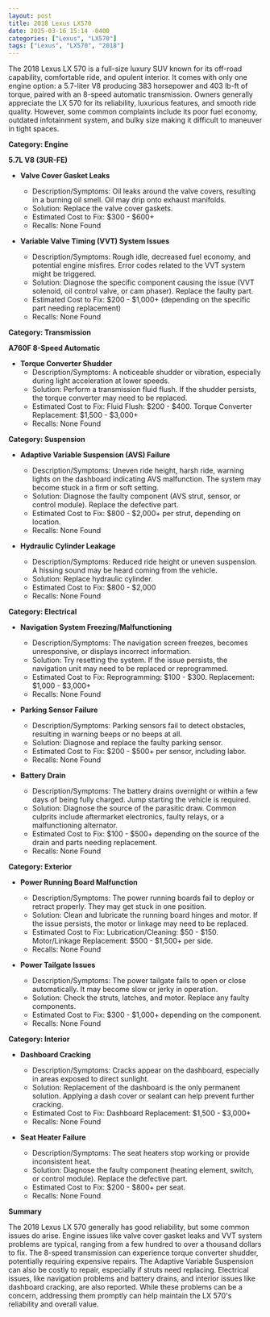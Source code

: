 ```yaml
---
layout: post
title: 2018 Lexus LX570
date: 2025-03-16 15:14 -0400
categories: ["Lexus", "LX570"]
tags: ["Lexus", "LX570", "2018"]
---
```

The 2018 Lexus LX 570 is a full-size luxury SUV known for its off-road capability, comfortable ride, and opulent interior. It comes with only one engine option: a 5.7-liter V8 producing 383 horsepower and 403 lb-ft of torque, paired with an 8-speed automatic transmission. Owners generally appreciate the LX 570 for its reliability, luxurious features, and smooth ride quality. However, some common complaints include its poor fuel economy, outdated infotainment system, and bulky size making it difficult to maneuver in tight spaces.

**Category: Engine**

**5.7L V8 (3UR-FE)**

*   **Valve Cover Gasket Leaks**
    *   Description/Symptoms: Oil leaks around the valve covers, resulting in a burning oil smell. Oil may drip onto exhaust manifolds.
    *   Solution: Replace the valve cover gaskets.
    *   Estimated Cost to Fix: $300 - $600+
    * Recalls: None Found

* **Variable Valve Timing (VVT) System Issues**
    * Description/Symptoms: Rough idle, decreased fuel economy, and potential engine misfires. Error codes related to the VVT system might be triggered.
    * Solution: Diagnose the specific component causing the issue (VVT solenoid, oil control valve, or cam phaser). Replace the faulty part.
    * Estimated Cost to Fix: $200 - $1,000+ (depending on the specific part needing replacement)
    * Recalls: None Found

**Category: Transmission**

**A760F 8-Speed Automatic**

* **Torque Converter Shudder**
    * Description/Symptoms: A noticeable shudder or vibration, especially during light acceleration at lower speeds.
    * Solution: Perform a transmission fluid flush. If the shudder persists, the torque converter may need to be replaced.
    * Estimated Cost to Fix: Fluid Flush: $200 - $400. Torque Converter Replacement: $1,500 - $3,000+
    * Recalls: None Found

**Category: Suspension**

*   **Adaptive Variable Suspension (AVS) Failure**
    *   Description/Symptoms: Uneven ride height, harsh ride, warning lights on the dashboard indicating AVS malfunction. The system may become stuck in a firm or soft setting.
    *   Solution: Diagnose the faulty component (AVS strut, sensor, or control module). Replace the defective part.
    *   Estimated Cost to Fix: $800 - $2,000+ per strut, depending on location.
    *   Recalls: None Found

* **Hydraulic Cylinder Leakage**
    * Description/Symptoms: Reduced ride height or uneven suspension. A hissing sound may be heard coming from the vehicle.
    * Solution: Replace hydraulic cylinder.
    * Estimated Cost to Fix: $800 - $2,000
    * Recalls: None Found

**Category: Electrical**

*   **Navigation System Freezing/Malfunctioning**
    *   Description/Symptoms: The navigation screen freezes, becomes unresponsive, or displays incorrect information.
    *   Solution: Try resetting the system. If the issue persists, the navigation unit may need to be replaced or reprogrammed.
    *   Estimated Cost to Fix: Reprogramming: $100 - $300. Replacement: $1,000 - $3,000+
    *   Recalls: None Found

*   **Parking Sensor Failure**
    *   Description/Symptoms: Parking sensors fail to detect obstacles, resulting in warning beeps or no beeps at all.
    *   Solution: Diagnose and replace the faulty parking sensor.
    *   Estimated Cost to Fix: $200 - $500+ per sensor, including labor.
    * Recalls: None Found

*   **Battery Drain**
    *   Description/Symptoms: The battery drains overnight or within a few days of being fully charged. Jump starting the vehicle is required.
    *   Solution: Diagnose the source of the parasitic draw. Common culprits include aftermarket electronics, faulty relays, or a malfunctioning alternator.
    *   Estimated Cost to Fix: $100 - $500+ depending on the source of the drain and parts needing replacement.
    *   Recalls: None Found

**Category: Exterior**

*   **Power Running Board Malfunction**
    *   Description/Symptoms: The power running boards fail to deploy or retract properly. They may get stuck in one position.
    *   Solution: Clean and lubricate the running board hinges and motor. If the issue persists, the motor or linkage may need to be replaced.
    *   Estimated Cost to Fix: Lubrication/Cleaning: $50 - $150. Motor/Linkage Replacement: $500 - $1,500+ per side.
    *   Recalls: None Found

*   **Power Tailgate Issues**
    *   Description/Symptoms: The power tailgate fails to open or close automatically. It may become slow or jerky in operation.
    *   Solution: Check the struts, latches, and motor. Replace any faulty components.
    *   Estimated Cost to Fix: $300 - $1,000+ depending on the component.
    *   Recalls: None Found

**Category: Interior**

*   **Dashboard Cracking**
    *   Description/Symptoms: Cracks appear on the dashboard, especially in areas exposed to direct sunlight.
    *   Solution: Replacement of the dashboard is the only permanent solution. Applying a dash cover or sealant can help prevent further cracking.
    *   Estimated Cost to Fix: Dashboard Replacement: $1,500 - $3,000+
    *   Recalls: None Found

*   **Seat Heater Failure**
    *   Description/Symptoms: The seat heaters stop working or provide inconsistent heat.
    *   Solution: Diagnose the faulty component (heating element, switch, or control module). Replace the defective part.
    *   Estimated Cost to Fix: $200 - $800+ per seat.
    *   Recalls: None Found

**Summary**

The 2018 Lexus LX 570 generally has good reliability, but some common issues do arise. Engine issues like valve cover gasket leaks and VVT system problems are typical, ranging from a few hundred to over a thousand dollars to fix. The 8-speed transmission can experience torque converter shudder, potentially requiring expensive repairs. The Adaptive Variable Suspension can also be costly to repair, especially if struts need replacing. Electrical issues, like navigation problems and battery drains, and interior issues like dashboard cracking, are also reported. While these problems can be a concern, addressing them promptly can help maintain the LX 570's reliability and overall value.

